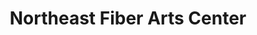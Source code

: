 ---
title: "Northeast Fiber Arts Center"
url: /williston/northeast-fiber-arts-center/
shop: Basteln
---